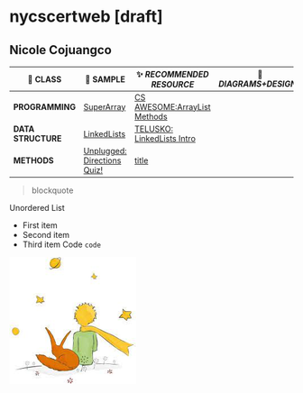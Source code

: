 # nycscertweb [draft]
## Nicole Cojuangco





| :school:  CLASS | :space_invader:  SAMPLE | :sparkles: *RECOMMENDED RESOURCE* | :pencil: *DIAGRAMS+DESIGNS* |
| ----------- | ----------- |  ----------- | ----------- |
| **PROGRAMMING**|[SuperArray](https://github.com/msCOJUANGCO/nycscertweb/blob/main/SuperArray.java) | [CS AWESOME:ArrayList Methods](https://www.youtube.com/watch?v=kyiIyyYHXfo) |
| **DATA STRUCTURE**|[LinkedLists](https://github.com/msCOJUANGCO/nycscertweb/blob/main/LinkedLists.java) | [TELUSKO: LinkedLists Intro](https://www.youtube.com/watch?v=f_AZDdafncE) || Paragraph | Text |
| **METHODS**|[Unplugged: Directions Quiz!](https://github.com/msCOJUANGCO/nycscertweb/blob/main/04_unplugged.md) | [title](https://www.example.com) |

> blockquote


Unordered List	
- First item
- Second item
- Third item
Code	`code`


![alt text](le_petit_prince.jpeg)
